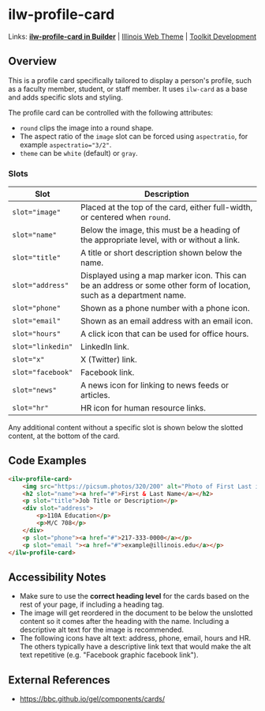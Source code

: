 # ilw-profile-card

Links: **[ilw-profile-card in Builder](https://builder3.toolkit.illinois.edu/component/ilw-profile-card/index.html)** | 
[Illinois Web Theme](https://webtheme.illinois.edu/) | 
[Toolkit Development](https://github.com/web-illinois/toolkit-management)

## Overview

This is a profile card specifically tailored to display a person's profile, such as a faculty member, student, or
staff member. It uses `ilw-card` as a base and adds specific slots and styling.

The profile card can be controlled with the following attributes:

- `round` clips the image into a round shape.
- The aspect ratio of the `image` slot can be forced using `aspectratio`, for example `aspectratio="3/2"`.
- `theme` can be `white` (default) or `gray`.

### Slots

| Slot              | Description                                                                                                          |
|-------------------|----------------------------------------------------------------------------------------------------------------------|
| `slot="image"`    | Placed at the top of the card, either full-width, or centered when `round`.                                          |
| `slot="name"`     | Below the image, this must be a heading of the appropriate level, with or without a link.                            |
| `slot="title"`    | A title or short description shown below the name.                                                                   |
| `slot="address"`  | Displayed using a map marker icon. This can be an address or some other form of location, such as a department name. |
| `slot="phone"`    | Shown as a phone number with a phone icon.                                                                           |
| `slot="email"`    | Shown as an email address with an email icon.                                                                        |
| `slot="hours"`    | A click icon that can be used for office hours.                                                                      |
| `slot="linkedin"` | LinkedIn link.                                                                                                       |
| `slot="x"`        | X (Twitter) link.                                                                                                    |
| `slot="facebook"` | Facebook link.                                                                                                       |
| `slot="news"`     | A news icon for linking to news feeds or articles.                                                                   |
| `slot="hr"`       | HR icon for human resource links.                                                                                    |

Any additional content without a specific slot is shown below the slotted content, at the bottom of the card.

## Code Examples

```html
<ilw-profile-card>
    <img src="https://picsum.photos/320/200" alt="Photo of First Last in front of the Illini Union." slot="image">
    <h2 slot="name"><a href="#">First & Last Name</a></h2>
    <p slot="title">Job Title or Description</p>
    <div slot="address">
        <p>110A Education</p>
        <p>M/C 708</p>
    </div>
    <p slot="phone"><a href="#">217-333-0000</a></p>
    <p slot="email "><a href="#">example@illinois.edu</a></p>
</ilw-profile-card>
```

## Accessibility Notes

- Make sure to use the **correct heading level** for the cards based on the rest of your page, if including a heading
  tag.
- The image will get reordered in the document to be below the unslotted content so it comes after the heading with
  the name. Including a descriptive alt text for the image is recommended.
- The following icons have alt text: address, phone, email, hours and HR. The others typically have a
  descriptive link text that would make the alt text repetitive (e.g. "Facebook graphic facebook link").

## External References

- https://bbc.github.io/gel/components/cards/